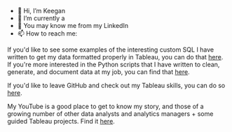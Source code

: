 - 👋 Hi, I’m Keegan
- 🌱 I’m currently a 
- 👀 You may know me from my  LinkedIn
- 📫 How to reach me: 

If you'd like to see some examples of the interesting custom SQL I have written to get my data formatted properly in Tableau, you can do that [here](https://github.com/AnniesAnalytics/Nested-Sets-SQL-to-Tableau-Project). If you're more interested in the Python scripts that I have written to clean, generate, and document data at my job, you can find that [here](https://github.com/AnniesAnalytics/Python-codes). 

If you'd like to leave GitHub and check out my Tableau skills, you can do so [here](https://public.tableau.com/app/profile/anniesanalytics).

My YouTube is a good place to get to know my story, and those of a growing number of other data analysts and analytics managers + some guided Tableau projects. Find it [here](https://www.youtube.com/channel/UCqTK2T4XOowq4eA0EsfpdIw).

<!---
AnniesAnalytics/AnniesAnalytics is a ✨ special ✨ repository because its `README.md` (this file) appears on your GitHub profile.
You can click the Preview link to take a look at your changes.
--->
